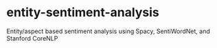 # entity-sentiment-analysis
Entity/aspect based sentiment analysis using Spacy, SentiWordNet, and Stanford CoreNLP
